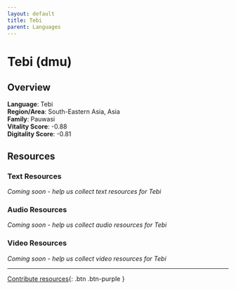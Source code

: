 ```yaml
---
layout: default
title: Tebi
parent: Languages
---
```


# Tebi (dmu)

## Overview

**Language**: Tebi  
**Region/Area**: South-Eastern Asia, Asia  
**Family**: Pauwasi  
**Vitality Score**: -0.88  
**Digitality Score**: -0.81  

## Resources

### Text Resources
*Coming soon - help us collect text resources for Tebi*

### Audio Resources
*Coming soon - help us collect audio resources for Tebi*

### Video Resources
*Coming soon - help us collect video resources for Tebi*

---

[Contribute resources](https://fairtrain.github.io/){: .btn .btn-purple }
